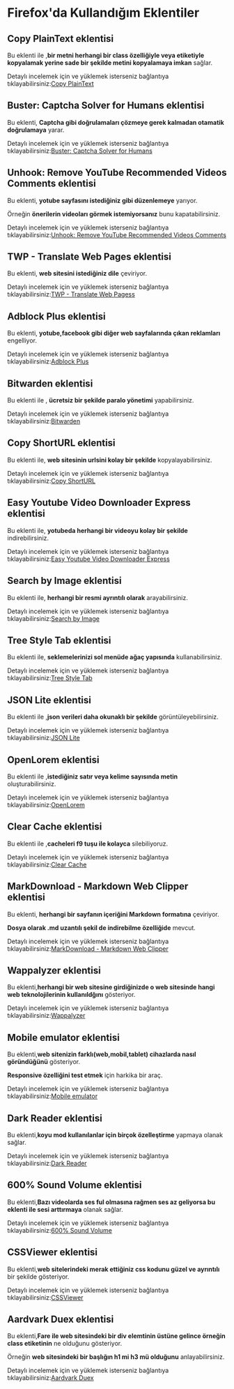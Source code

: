 # Firefox'da Kullandığım Eklentiler

## Copy PlainText eklentisi
Bu eklenti ile ,**bir metni herhangi bir class özelliğiyle veya etiketiyle kopyalamak yerine sade bir şekilde metini kopyalamaya imkan** sağlar. 

Detaylı incelemek için ve yüklemek isterseniz bağlantıya tıklayabilirsiniz:[Copy PlainText](https://addons.mozilla.org/tr/firefox/addon/copy-plaintext/?utm_source=addons.mozilla.org&utm_medium=referral&utm_content=featured)

## Buster: Captcha Solver for Humans eklentisi
Bu eklenti, **Captcha gibi doğrulamaları çözmeye gerek kalmadan otamatik doğrulamaya** yarar.

Detaylı incelemek için ve yüklemek isterseniz bağlantıya tıklayabilirsiniz:[Buster: Captcha Solver for Humans](https://addons.mozilla.org/tr/firefox/addon/buster-captcha-solver/)

## Unhook: Remove YouTube Recommended Videos Comments eklentisi
Bu eklenti, **yotube sayfasını istediğiniz gibi düzenlemeye** yarıyor.

Örneğin **önerilerin videoları görmek istemiyorsanız** bunu kapatabilirsiniz.

Detaylı incelemek için ve yüklemek isterseniz bağlantıya tıklayabilirsiniz:[Unhook: Remove YouTube Recommended Videos Comments](https://addons.mozilla.org/tr/firefox/addon/youtube-recommended-videos/)

## TWP - Translate Web Pages eklentisi
Bu eklenti, **web sitesini istediğiniz dile** çeviriyor.

Detaylı incelemek için ve yüklemek isterseniz bağlantıya tıklayabilirsiniz:[TWP - Translate Web Pagess](https://addons.mozilla.org/tr/firefox/addon/traduzir-paginas-web/)


## Adblock Plus eklentisi
Bu eklenti, **yotube,facebook gibi diğer web sayfalarında çıkan reklamları** engelliyor. 

Detaylı incelemek için ve yüklemek isterseniz bağlantıya tıklayabilirsiniz:[Adblock Plus](https://addons.mozilla.org/tr/firefox/addon/adblock-plus/)

## Bitwarden eklentisi
Bu eklenti ile , **ücretsiz bir şekilde paralo yönetimi** yapabilirsiniz. 

Detaylı incelemek için ve yüklemek isterseniz bağlantıya tıklayabilirsiniz:[Bitwarden](https://addons.mozilla.org/tr/firefox/addon/bitwarden-password-manager/)

## Copy ShortURL eklentisi
Bu eklenti ile, **web sitesinin urlsini kolay bir şekilde** kopyalayabilirsiniz.

Detaylı incelemek için ve yüklemek isterseniz bağlantıya tıklayabilirsiniz:[Copy ShortURL](https://addons.mozilla.org/tr/firefox/addon/copy-shorturl/)

## Easy Youtube Video Downloader Express eklentisi
Bu eklenti ile, **yotubeda herhangi bir videoyu kolay bir şekilde** indirebilirsiniz. 

Detaylı incelemek için ve yüklemek isterseniz bağlantıya tıklayabilirsiniz:[Easy Youtube Video Downloader Express](https://addons.mozilla.org/tr/firefox/addon/easy-youtube-video-download/)

## Search by Image eklentisi
Bu eklenti ile, **herhangi bir resmi ayrıntılı olarak** arayabilirsiniz. 

Detaylı incelemek için ve yüklemek isterseniz bağlantıya tıklayabilirsiniz:[Search by Image ](https://addons.mozilla.org/tr/firefox/addon/search_by_image/?utm_source=addons.mozilla.org&utm_medium=referral&utm_content=recommended_fallback)

## Tree Style Tab eklentisi
Bu eklenti ile, **seklemelerinizi sol menüde ağaç yapısında** kullanabilirsiniz. 

Detaylı incelemek için ve yüklemek isterseniz bağlantıya tıklayabilirsiniz:[Tree Style Tab](https://addons.mozilla.org/tr/firefox/addon/tree-style-tab/?utm_source=addons.mozilla.org&utm_medium=referral&utm_content=recommended_fallback)

## JSON Lite eklentisi
Bu eklenti ile ,**json verileri daha okunaklı bir şekilde** görüntüleyebilirsiniz. 

Detaylı incelemek için ve yüklemek isterseniz bağlantıya tıklayabilirsiniz:[JSON Lite](https://addons.mozilla.org/tr/firefox/addon/json-lite/)

## OpenLorem eklentisi
Bu eklenti ile ,**istediğiniz satır veya kelime sayısında metin** oluşturabilirsiniz. 

Detaylı incelemek için ve yüklemek isterseniz bağlantıya tıklayabilirsiniz:[OpenLorem](https://addons.mozilla.org/tr/firefox/addon/openlorem/)

## Clear Cache eklentisi
Bu eklenti ile ,**cacheleri f9 tuşu ile kolayca** silebiliyoruz. 

Detaylı incelemek için ve yüklemek isterseniz bağlantıya tıklayabilirsiniz:[Clear Cache](https://addons.mozilla.org/tr/firefox/addon/clearcache/?utm_source=addons.mozilla.org&utm_medium=referral&utm_content=featured)


## MarkDownload - Markdown Web Clipper eklentisi
Bu eklenti, **herhangi bir sayfanın içeriğini Markdown formatına** çeviriyor. 

**Dosya olarak .md uzantılı şekil de indirebilme özelliğide** mevcut.

Detaylı incelemek için ve yüklemek isterseniz bağlantıya tıklayabilirsiniz:[MarkDownload - Markdown Web Clipper](https://addons.mozilla.org/tr/firefox/addon/markdownload/)

## Wappalyzer eklentisi
Bu eklenti,**herhangi bir web sitesine girdiğinizde o web sitesinde hangi web teknolojilerinin kullanıldğını** gösteriyor.

Detaylı incelemek için ve yüklemek isterseniz bağlantıya tıklayabilirsiniz:[Wappalyzer](https://addons.mozilla.org/en-US/firefox/addon/wappalyzer/)

## Mobile emulator eklentisi
Bu eklenti,**web sitenizin farklı(web,mobil,tablet) cihazlarda nasıl göründüğünü** gösteriyor. 

**Responsive özelliğini test etmek** için harkika bir araç.

Detaylı incelemek için ve yüklemek isterseniz bağlantıya tıklayabilirsiniz:[Mobile emulator](https://addons.mozilla.org/en-US/firefox/addon/simulateur-mobile/)

## Dark Reader eklentisi
Bu eklenti,**koyu mod kullanılanlar için birçok özelleştirme** yapmaya olanak sağlar. 

Detaylı incelemek için ve yüklemek isterseniz bağlantıya tıklayabilirsiniz:[Dark Reader](https://addons.mozilla.org/en-US/firefox/addon/darkreader/)

## 600% Sound Volume eklentisi
Bu eklenti,**Bazı videolarda ses ful olmasına rağmen ses az geliyorsa bu eklenti ile sesi arttırmaya** olanak sağlar. 

Detaylı incelemek için ve yüklemek isterseniz bağlantıya tıklayabilirsiniz:[600% Sound Volume](https://addons.mozilla.org/en-US/firefox/addon/600-sound-volume/)

## CSSViewer eklentisi
Bu eklenti,**web sitelerindeki merak ettiğiniz css kodunu güzel ve ayrıntılı** bir şekilde gösteriyor.

Detaylı incelemek için ve yüklemek isterseniz bağlantıya tıklayabilirsiniz:[CSSViewer](https://addons.mozilla.org/en-US/firefox/addon/cssviewer-quantum/)

## Aardvark Duex eklentisi
Bu eklenti,**Fare ile web sitesindeki bir div elemtinin üstüne gelince örneğin class etiketinin** ne olduğunu gösteriyor.

Örneğin **web sitesindeki bir başlığın h1 mi h3 mü olduğunu** anlayabilirsiniz.

Detaylı incelemek için ve yüklemek isterseniz bağlantıya tıklayabilirsiniz:[Aardvark Duex](https://addons.mozilla.org/en-US/firefox/addon/aardvark-duex/)
